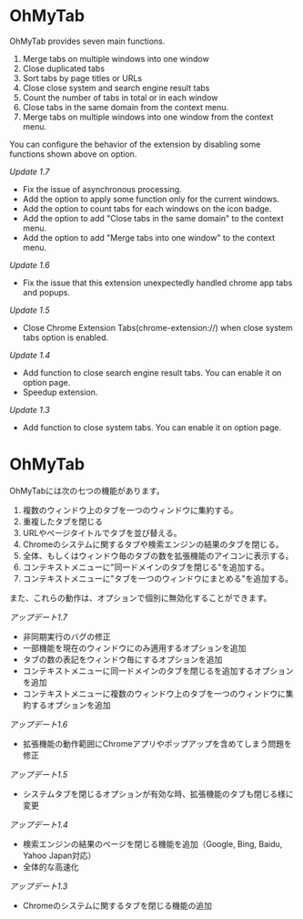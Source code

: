 # OhMyTab

OhMyTab provides seven main functions.

1. Merge tabs on multiple windows into one window
2. Close duplicated tabs
3. Sort tabs by page titles or URLs
4. Close close system and search engine result tabs
5. Count the number of tabs in total or in each window
6. Close tabs in the same domain from the context menu.
7. Merge tabs on multiple windows into one window from the context menu.

You can configure the behavior of the extension by disabling some functions shown above on option.

*Update 1.7*
- Fix the issue of asynchronous processing.
- Add the option to apply some function only for the current windows.
- Add the option to count tabs for each windows on the icon badge.
- Add the option to add "Close tabs in the same domain" to the context menu.
- Add the option to add "Merge tabs into one window" to the context menu. 

*Update 1.6*
- Fix the issue that this extension unexpectedly handled chrome app tabs and popups. 

*Update 1.5*
- Close Chrome Extension Tabs(chrome-extension://) when close system tabs option is enabled.

*Update 1.4*
- Add function to close search engine result tabs. You can enable it on option page.
- Speedup extension.

*Update 1.3*
- Add function to close system tabs. You can enable it on option page.


# OhMyTab

OhMyTabには次の七つの機能があります。

1. 複数のウィンドウ上のタブを一つのウィンドウに集約する。
2. 重複したタブを閉じる
3. URLやページタイトルでタブを並び替える。
4. Chromeのシステムに関するタブや検索エンジンの結果のタブを閉じる。
5. 全体、もしくはウィンドウ毎のタブの数を拡張機能のアイコンに表示する。
6. コンテキストメニューに"同一ドメインのタブを閉じる"を追加する。
7. コンテキストメニューに"タブを一つのウィンドウにまとめる"を追加する。

また、これらの動作は、オプションで個別に無効化することができます。

*アップデート1.7*
- 非同期実行のバグの修正
- 一部機能を現在のウィンドウにのみ適用するオプションを追加
- タブの数の表記をウィンドウ毎にするオプションを追加
- コンテキストメニューに同一ドメインのタブを閉じるを追加するオプションを追加
- コンテキストメニューに複数のウィンドウ上のタブを一つのウィンドウに集約するオプションを追加

*アップデート1.6*
- 拡張機能の動作範囲にChromeアプリやポップアップを含めてしまう問題を修正

*アップデート1.5*
- システムタブを閉じるオプションが有効な時、拡張機能のタブも閉じる様に変更

*アップデート1.4*
- 検索エンジンの結果のページを閉じる機能を追加（Google, Bing, Baidu, Yahoo Japan対応）
- 全体的な高速化

*アップデート1.3*
- Chromeのシステムに関するタブを閉じる機能の追加
